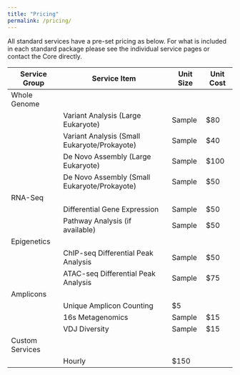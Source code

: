 ```yaml
---
title: "Pricing"
permalink: /pricing/
---
```


All standard services have a pre-set pricing as below. For what is included in each standard package please see the individual service pages or contact the Core directly. 

| Service Group | Service Item | Unit Size | Unit Cost | 
|-------|--------|---------|----------|
| Whole Genome |  |  |  |
|  | Variant Analysis (Large Eukaryote) | Sample | $80 |
|  | Variant Analysis (Small Eukaryote/Prokayote) | Sample | $40 |
|  | De Novo Assembly (Large Eukaryote) | Sample | $100 |
|  | De Novo Assembly (Small Eukaryote/Prokayote) | Sample | $50 |
| RNA-Seq |  |  |  |
|  | Differential Gene Expression | Sample | $50 |
|  | Pathway Analysis (if available) | Sample | $50 |
| Epigenetics |  |  |  |
|  | ChIP-seq Differential Peak Analysis | Sample | $50 |
|  | ATAC-seq Differential Peak Analysis | Sample | $75 |
| Amplicons |  |  |  |
|  | Unique Amplicon Counting | $5 |
|  | 16s Metagenomics | Sample | $15 |
|  | VDJ Diversity | Sample | $15 |
| Custom Services |  |  |  |
|  | Hourly | $150 |